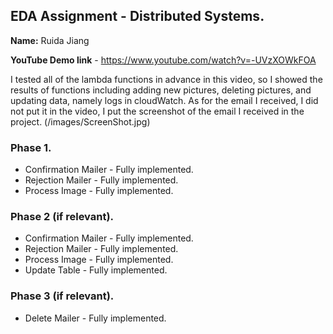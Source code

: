 ## EDA Assignment - Distributed Systems.

__Name:__ Ruida Jiang

__YouTube Demo link__ - https://www.youtube.com/watch?v=-UVzXOWkFOA

I tested all of the lambda functions in advance in this video, so I showed the results of functions including adding new pictures, deleting pictures, and updating data, namely logs in cloudWatch. As for the email I received, I did not put it in the video, I put the screenshot of the email I received in the project. (/images/ScreenShot.jpg)


### Phase 1.

+ Confirmation Mailer - Fully implemented.
+ Rejection Mailer - Fully implemented.
+ Process Image - Fully implemented.

### Phase 2 (if relevant).

+ Confirmation Mailer - Fully implemented.
+ Rejection Mailer - Fully implemented.
+ Process Image \- Fully implemented.
+ Update Table \- Fully implemented.

### Phase 3 (if relevant).

+ Delete Mailer - Fully implemented.

  

